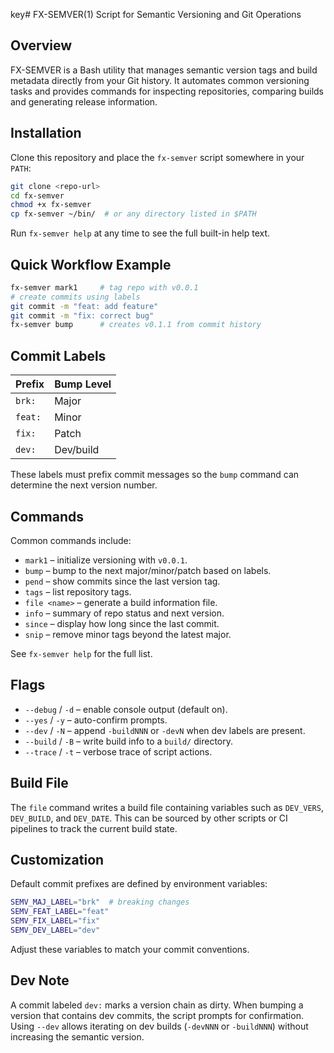 key# FX-SEMVER(1) Script for Semantic Versioning and Git Operations

## Overview

FX-SEMVER is a Bash utility that manages semantic version tags and build metadata directly from your Git history. It automates common versioning tasks and provides commands for inspecting repositories, comparing builds and generating release information.

## Installation

Clone this repository and place the `fx-semver` script somewhere in your `PATH`:

```bash
git clone <repo-url>
cd fx-semver
chmod +x fx-semver
cp fx-semver ~/bin/  # or any directory listed in $PATH
```

Run `fx-semver help` at any time to see the full built-in help text.

## Quick Workflow Example

```bash
fx-semver mark1     # tag repo with v0.0.1
# create commits using labels
git commit -m "feat: add feature"
git commit -m "fix: correct bug"
fx-semver bump      # creates v0.1.1 from commit history
```

## Commit Labels

| Prefix | Bump Level |
| ------ | ---------- |
| `brk:` | Major      |
| `feat:`| Minor      |
| `fix:` | Patch      |
| `dev:` | Dev/build |

These labels must prefix commit messages so the `bump` command can determine the next version number.

## Commands

Common commands include:

- `mark1`      – initialize versioning with `v0.0.1`.
- `bump`       – bump to the next major/minor/patch based on labels.
- `pend`       – show commits since the last version tag.
- `tags`       – list repository tags.
- `file <name>` – generate a build information file.
- `info`       – summary of repo status and next version.
- `since`      – display how long since the last commit.
- `snip`       – remove minor tags beyond the latest major.

See `fx-semver help` for the full list.

## Flags

- `--debug` / `-d`  – enable console output (default on).
- `--yes`   / `-y`  – auto-confirm prompts.
- `--dev`   / `-N`  – append `-buildNNN` or `-devN` when dev labels are present.
- `--build` / `-B`  – write build info to a `build/` directory.
- `--trace` / `-t`  – verbose trace of script actions.

## Build File

The `file` command writes a build file containing variables such as `DEV_VERS`, `DEV_BUILD`, and `DEV_DATE`. This can be sourced by other scripts or CI pipelines to track the current build state.

## Customization

Default commit prefixes are defined by environment variables:

```bash
SEMV_MAJ_LABEL="brk"  # breaking changes
SEMV_FEAT_LABEL="feat"
SEMV_FIX_LABEL="fix"
SEMV_DEV_LABEL="dev"
```

Adjust these variables to match your commit conventions.

## Dev Note

A commit labeled `dev:` marks a version chain as dirty. When bumping a version that contains dev commits, the script prompts for confirmation. Using `--dev` allows iterating on dev builds (`-devNNN` or `-buildNNN`) without increasing the semantic version.

